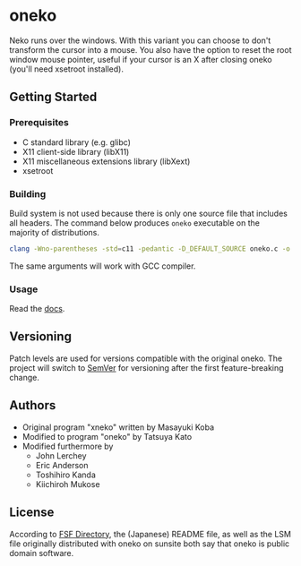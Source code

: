 # oneko

Neko runs over the windows. With this variant you can choose to don't transform the cursor into a mouse. You also have the option to reset the root window mouse pointer, useful if your cursor is an X after closing oneko (you'll need xsetroot installed).

## Getting Started

### Prerequisites

- C standard library (e.g. glibc)
- X11 client-side library (libX11)
- X11 miscellaneous extensions library (libXext)
- xsetroot

### Building

Build system is not used because there is only one source file that includes all headers. The command below produces `oneko` executable on the majority of distributions.

```sh
clang -Wno-parentheses -std=c11 -pedantic -D_DEFAULT_SOURCE oneko.c -o oneko -lc -lm -lX11 -lXext
```

The same arguments will work with GCC compiler.

### Usage

Read the [docs](doc).

## Versioning

Patch levels are used for versions compatible with the original oneko. The project will switch to [SemVer](https://semver.org/) for versioning after the first feature-breaking change.

## Authors

* Original program "xneko" written by Masayuki Koba
* Modified to program "oneko" by Tatsuya Kato
* Modified furthermore by
  - John Lerchey
  - Eric Anderson
  - Toshihiro Kanda
  - Kiichiroh Mukose

## License

According to [FSF Directory][1], the (Japanese) README file, as well as the LSM file originally distributed with oneko on sunsite both say that oneko is public domain software.

[1]: https://directory.fsf.org/wiki/Oneko#tab=Details
